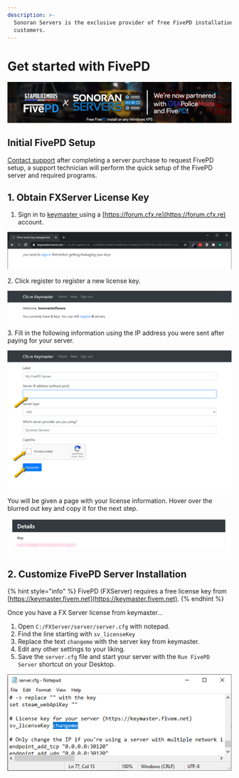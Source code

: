 ```yaml
---
description: >-
  Sonoran Servers is the exclusive provider of free FivePD installation to all
  customers.
---
```


# Get started with FivePD

![Sonoran Servers & FivePD - Partnership](<../../.gitbook/assets/image (115).png>)

## Initial FivePD Setup

[Contact support](https://sonoranservers.com/contact.php) after completing a server purchase to request FivePD setup, a support technician will perform the quick setup of the FivePD server and required programs.

## 1. Obtain FXServer License Key

1. Sign in to [keymaster ](https://keymaster.fivem.net)using a [https://forum.cfx.re](https://forum.cfx.re) account.

![](<../../.gitbook/assets/image (150).png>)

&#x20;   2\. Click register to register a new license key.

![](<../../.gitbook/assets/image (47).png>)

&#x20;   3\. Fill in the following information using the IP address you were sent after paying for your server.

![](<../../.gitbook/assets/image (44).png>)

You will be given a page with your license information. Hover over the blurred out key and copy it for the next step.

![](<../../.gitbook/assets/image (138).png>)

## 2. Customize FivePD Server Installation

{% hint style="info" %}
&#x20;FivePD (FXServer) requires a free license key from [https://keymaster.fivem.net](https://keymaster.fivem.net).
{% endhint %}

Once you have a FX Server license from keymaster...

1. Open `C:/FXServer/server/server.cfg` with notepad.
2. Find the line starting with `sv_licenseKey`
3. Replace the text `changeme` with the server key from keymaster.
4. Edit any other settings to your liking.
5. Save the `server.cfg` file and start your server with the `Run FivePD Server` shortcut on your Desktop.

![](<../../.gitbook/assets/image (32).png>)
